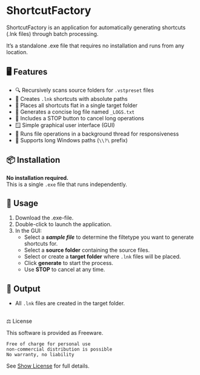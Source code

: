 # ShortcutFactory

ShortcutFactory is an application for automatically generating shortcuts (.lnk files) through batch processing.

It’s a standalone .exe file that requires no installation and runs from any location.

## 🖥️ Features

- 🔍 Recursively scans source folders for `.vstpreset` files
- 🔗 Creates `.lnk` shortcuts with absolute paths
- 📁 Places all shortcuts flat in a single target folder
- 🧾 Generates a concise log file named `_LOGS.txt`
- 🛑 Includes a STOP button to cancel long operations
- 🪟 Simple graphical user interface (GUI)
- 🧵 Runs file operations in a background thread for responsiveness
- 🧠 Supports long Windows paths (`\\?\` prefix)

## 📦 Installation

**No installation required.**  
This is a single `.exe` file that runs independently.  

## 🚀 Usage

1. Download the .exe-file.
2. Double-click to launch the application.
3. In the GUI:
   - Select a ***sample file*** to determine the filtetype you want to generate shortcuts for.
   - Select a **source folder** containing the source files.
   - Select or create a **target folder** where `.lnk` files will be placed.
   - Click **generate** to start the process.
   - Use **STOP** to cancel at any time.

## 📄 Output

- All `.lnk` files are created in the target folder.

##

⚖️ License

This software is provided as Freeware.

    Free of charge for personal use
    non-commercial distribution is possible
    No warranty, no liability

See [Show License](LICENSE) for full details.
